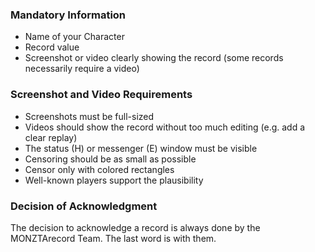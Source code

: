 ### Mandatory Information
- Name of your Character
- Record value
- Screenshot or video clearly showing the record (some records necessarily require a video)

### Screenshot and Video Requirements
- Screenshots must be full-sized
- Videos should show the record without too much editing (e.g. add a clear replay)
- The status (H) or messenger (E) window must be visible
- Censoring should be as small as possible
- Censor only with colored rectangles
- Well-known players support the plausibility

### Decision of Acknowledgment
The decision to acknowledge a record is always done by the MONZTArecord Team. The last word is with them.
